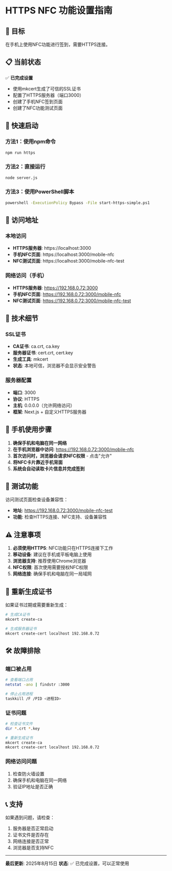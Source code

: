 # HTTPS NFC 功能设置指南

## 🎯 目标
在手机上使用NFC功能进行签到，需要HTTPS连接。

## 📋 当前状态
✅ **已完成设置**
- 使用mkcert生成了可信的SSL证书
- 配置了HTTPS服务器（端口3000）
- 创建了手机NFC签到页面
- 创建了NFC功能测试页面

## 🚀 快速启动

### 方法1：使用npm命令
```bash
npm run https
```

### 方法2：直接运行
```bash
node server.js
```

### 方法3：使用PowerShell脚本
```bash
powershell -ExecutionPolicy Bypass -File start-https-simple.ps1
```

## 📱 访问地址

### 本地访问
- **HTTPS服务器**: https://localhost:3000
- **手机NFC页面**: https://localhost:3000/mobile-nfc
- **NFC测试页面**: https://localhost:3000/mobile-nfc-test

### 网络访问（手机）
- **HTTPS服务器**: https://192.168.0.72:3000
- **手机NFC页面**: https://192.168.0.72:3000/mobile-nfc
- **NFC测试页面**: https://192.168.0.72:3000/mobile-nfc-test

## 🔧 技术细节

### SSL证书
- **CA证书**: ca.crt, ca.key
- **服务器证书**: cert.crt, cert.key
- **生成工具**: mkcert
- **状态**: 本地可信，浏览器不会显示安全警告

### 服务器配置
- **端口**: 3000
- **协议**: HTTPS
- **主机**: 0.0.0.0（允许网络访问）
- **框架**: Next.js + 自定义HTTPS服务器

## 📱 手机使用步骤

1. **确保手机和电脑在同一网络**
2. **在手机浏览器中访问**: https://192.168.0.72:3000/mobile-nfc
3. **首次访问时，浏览器会请求NFC权限** - 点击"允许"
4. **将NFC卡片靠近手机背面**
5. **系统会自动读取卡片信息并完成签到**

## 🧪 测试功能

访问测试页面检查设备兼容性：
- **地址**: https://192.168.0.72:3000/mobile-nfc-test
- **功能**: 检查HTTPS连接、NFC支持、设备兼容性

## ⚠️ 注意事项

1. **必须使用HTTPS**: NFC功能只在HTTPS连接下工作
2. **移动设备**: 建议在手机或平板电脑上使用
3. **浏览器支持**: 推荐使用Chrome浏览器
4. **NFC权限**: 首次使用需要授权NFC权限
5. **网络连接**: 确保手机和电脑在同一局域网

## 🔄 重新生成证书

如果证书过期或需要重新生成：

```bash
# 生成CA证书
mkcert create-ca

# 生成服务器证书
mkcert create-cert localhost 192.168.0.72
```

## 🛠️ 故障排除

### 端口被占用
```bash
# 查看端口占用
netstat -ano | findstr :3000

# 停止占用进程
taskkill /F /PID <进程ID>
```

### 证书问题
```bash
# 检查证书文件
dir *.crt *.key

# 重新生成证书
mkcert create-ca
mkcert create-cert localhost 192.168.0.72
```

### 网络访问问题
1. 检查防火墙设置
2. 确保手机和电脑在同一网络
3. 验证IP地址是否正确

## 📞 支持

如果遇到问题，请检查：
1. 服务器是否正常启动
2. 证书文件是否存在
3. 网络连接是否正常
4. 浏览器是否支持NFC

---

**最后更新**: 2025年8月15日
**状态**: ✅ 已完成设置，可以正常使用
